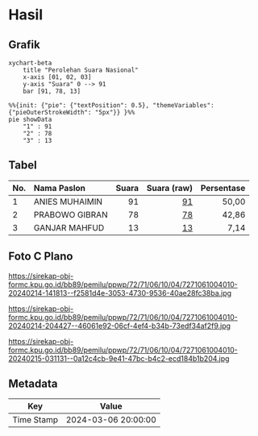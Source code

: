 # Hasil

## Grafik

```mermaid
xychart-beta
    title "Perolehan Suara Nasional"
    x-axis [01, 02, 03]
    y-axis "Suara" 0 --> 91
    bar [91, 78, 13]
```

```mermaid
%%{init: {"pie": {"textPosition": 0.5}, "themeVariables": {"pieOuterStrokeWidth": "5px"}} }%%
pie showData
    "1" : 91
    "2" : 78
    "3" : 13
```

## Tabel

| No. | Nama Paslon    | Suara | Suara (raw) | Persentase |
|:--- |:-------------- | -----:| -----------:| ----------:|
| 1   | ANIES MUHAIMIN | 91    | [91][p-1]   | 50,00      |
| 2   | PRABOWO GIBRAN | 78    | [78][p-2]   | 42,86      |
| 3   | GANJAR MAHFUD  | 13    | [13][p-3]   | 7,14       |


[p-1]: https://github.com/gigit-pemilu/pemilu-2024/blob/main/pilpres/hitung-suara/sub/72-sulawesi-tengah/sub/71-kota-palu/sub/06-tatanga/sub/1004-pengawu/sub/010-tps/sub/paslon-1.txt
[p-2]: https://github.com/gigit-pemilu/pemilu-2024/blob/main/pilpres/hitung-suara/sub/72-sulawesi-tengah/sub/71-kota-palu/sub/06-tatanga/sub/1004-pengawu/sub/010-tps/sub/paslon-2.txt
[p-3]: https://github.com/gigit-pemilu/pemilu-2024/blob/main/pilpres/hitung-suara/sub/72-sulawesi-tengah/sub/71-kota-palu/sub/06-tatanga/sub/1004-pengawu/sub/010-tps/sub/paslon-3.txt

## Foto C Plano

https://sirekap-obj-formc.kpu.go.id/bb89/pemilu/ppwp/72/71/06/10/04/7271061004010-20240214-141813--f2581d4e-3053-4730-9536-40ae28fc38ba.jpg

https://sirekap-obj-formc.kpu.go.id/bb89/pemilu/ppwp/72/71/06/10/04/7271061004010-20240214-204427--46061e92-06cf-4ef4-b34b-73edf34af2f9.jpg

https://sirekap-obj-formc.kpu.go.id/bb89/pemilu/ppwp/72/71/06/10/04/7271061004010-20240215-031131--0a12c4cb-9e41-47bc-b4c2-ecd184b1b204.jpg


## Metadata

| Key        | Value               |
| ---------- | ------------------- |
| Time Stamp | 2024-03-06 20:00:00 |



